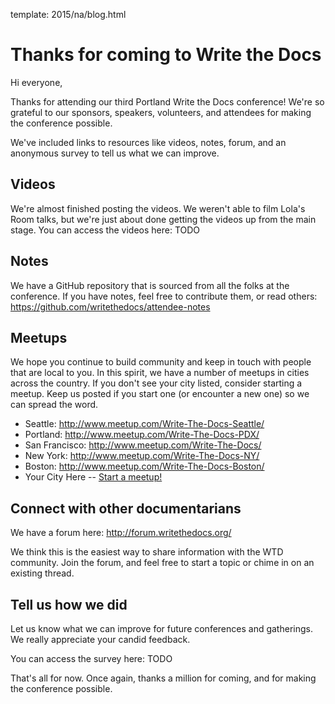 template: 2015/na/blog.html

Thanks for coming to Write the Docs
===================================

Hi everyone,

Thanks for attending our third Portland Write the Docs conference! We're so grateful to our sponsors, speakers, volunteers, and attendees for making the conference possible. 

We've included links to resources like videos, notes, forum, and an anonymous survey to tell us what we can improve.

## Videos

We're almost finished posting the videos. We weren't able to film Lola's Room talks, but we're just about done getting the videos up from the main stage. You can access the videos here: TODO

## Notes

We have a GitHub repository that is sourced from all the folks at the conference. If you have notes, feel free to contribute them, or read others: <https://github.com/writethedocs/attendee-notes>

## Meetups

We hope you continue to build community and keep in touch with people that are local to you. In this spirit, we have a number of meetups in cities across the country. If you don't see your city listed, consider starting a meetup. Keep us posted if you start one (or encounter a new one) so we can spread the word.

* Seattle: <http://www.meetup.com/Write-The-Docs-Seattle/>
* Portland: <http://www.meetup.com/Write-The-Docs-PDX/>
* San Francisco: <http://www.meetup.com/Write-The-Docs/>
* New York: <http://www.meetup.com/Write-The-Docs-NY/>
* Boston: <http://www.meetup.com/Write-The-Docs-Boston/>
* Your City Here -- [Start a meetup!](https://www.youtube.com/watch?v=ZwQ8Kd48d0w)

## Connect with other documentarians

We have a forum here: <http://forum.writethedocs.org/>

We think this is the easiest way to share information with the WTD community. Join the forum, and feel free to start a topic or chime in on an existing thread.

## Tell us how we did

Let us know what we can improve for future conferences and gatherings. We really appreciate your candid feedback.

You can access the survey here: 
TODO

That's all for now. Once again, thanks a million for coming, and for making the conference possible.

